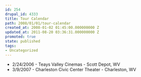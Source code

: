 ```yaml
---
id: 254
drupal_id: 4333
title: Tour Calendar
path: 2008/01/01/tour-calendar
created_at: 2008-01-02 01:45:00.000000000 Z
updated_at: 2011-08-20 03:36:31.000000000 Z
promoted: true
state: published
tags:
- Uncategorized
---
```

<ul><li>2/24/2006 - Teays Valley Cinemas - Scott Depot, WV</li><li>3/9/2007 - Charleston Civic Center Theater - Charleston, WV</li></ul>
